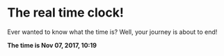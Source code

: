 # The real time clock!

Ever wanted to know what the time is? Well, your journey is about to end!

**The time is Nov 07, 2017, 10:19**